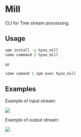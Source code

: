 # Mill

CLI for Tree stream processing.

## Usage

```sh
npm install -g hyoo_mill
some command | hyoo_mill
```

or

```sh
some comand | npm exec hyoo_mill
```

## Examples

Example of input stream:

![](https://habrastorage.org/webt/ur/vo/vn/urvovnmwnu4dajfrc8xyl2jay2a.png)

Example of output stream:

![](https://habrastorage.org/webt/eg/oy/bf/egoybfmkvntioztxvkuw3rsva8m.png)
